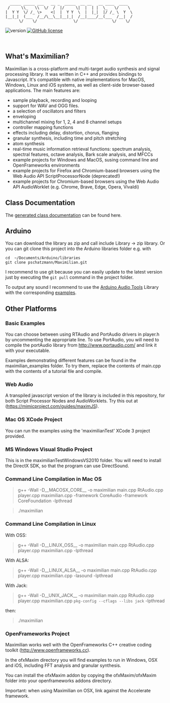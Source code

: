 ```
  _____ _____ ___   __ _  _____  __ __   __ ____  ____
 /     \\_   \\  \/  /  |/     \|  |  | |  \_   \/    \
|  Y Y  \/ /_ \>    <|  |  Y Y  \  |  |_|  |/ /_ \  Y  \
|__|_|  (___  /__/\__\__|__|_|  /__|____/__(___  /__|  /
      \/    \/                \/               \/    \/
```
![version](https://img.shields.io/badge/version-2.4-red)
[![GitHub license](https://img.shields.io/badge/license-MIT-blue.svg)](https://github.com/mimic-sussex/eppEditor/blob/master/LICENSE)

<br />

## What's Maximilian?

Maximilian is a cross-platform and multi-target audio synthesis and signal processing library. It was written in C++ and provides bindings to Javascript. It's compatible with native implementations for MacOS, Windows, Linux and iOS systems, as well as client-side browser-based applications. The main features are:

- sample playback, recording and looping
- support for WAV and OGG files.
- a selection of oscillators and filters
- enveloping
- multichannel mixing for 1, 2, 4 and 8 channel setups
- controller mapping functions
- effects including delay, distortion, chorus, flanging
- granular synthesis, including time and pitch stretching
- atom synthesis
- real-time music information retrieval functions: spectrum analysis, spectral features, octave analysis, Bark scale analysis, and MFCCs
- example projects for Windows and MacOS, susing command line and OpenFrameworks environments
- example projects for Firefox and Chromium-based browsers using the Web Audio API ScriptProcessorNode (deprecated!)
- example projects for Chromium-based browsers using the Web Audio API AudioWorklet (e.g. Chrome, Brave, Edge, Opera, Vivaldi)

## Class Documentation

The [generated class documentation](https://pschatzmann.github.io/Maximilian/doc/html/annotated.html) can be found here.

## Arduino

You can download the library as zip and call include Library -> zip library. Or you can git clone this project into the Arduino libraries folder e.g. with

```
cd  ~/Documents/Arduino/libraries
git clone pschatzmann/Maximilian.git
```

I recommend to use git because you can easily update to the latest version just by executing the ```git pull``` command in the project folder. 

To output any sound I recommend to use the [Arduino Audio Tools](https://github.com/pschatzmann/arduino-audio-tools) Library with the corresponding [examples](https://github.com/pschatzmann/arduino-audio-tools/tree/main/examples/examples-maximilian).


## Other Platforms

### Basic Examples

You can choose between using RTAudio and PortAudio drivers in player.h by uncommenting the appropriate line.  To use PortAudio, you will need to compile the portAudio library from http://www.portaudio.com/ and link it with your executable.

Examples demonstrating different features can be found in the maximilian_examples folder.  To try them, replace the contents of main.cpp with the contents of a tutorial file and compile.

### Web Audio

A transpiled javascript version of the library is included in this repository, for both Script Processor Nodes and AudioWorklets. Try this out at (https://mimicproject.com/guides/maximJS).


### Mac OS XCode Project

You can run the examples using the 'maximilianTest' XCode 3 project provided.


### MS Windows Visual Studio Project

This is in the maximilianTestWindowsVS2010 folder. You will need to install the DirectX SDK, so that the program can use DirectSound.


### Command Line Compilation in Mac OS

> g++ -Wall -D__MACOSX_CORE__ -o maximilian main.cpp RtAudio.cpp player.cpp maximilian.cpp -framework CoreAudio -framework CoreFoundation -lpthread

> ./maximilian


### Command Line Compilation in Linux

With OSS:
> g++ -Wall -D__LINUX_OSS__ -o maximilian main.cpp RtAudio.cpp player.cpp maximilian.cpp -lpthread

With ALSA:
> g++ -Wall -D__LINUX_ALSA__ -o maximilian main.cpp RtAudio.cpp player.cpp maximilian.cpp -lasound -lpthread

With Jack:
> g++ -Wall -D__UNIX_JACK__ -o maximilian main.cpp RtAudio.cpp player.cpp maximilian.cpp `pkg-config --cflags --libs jack` -lpthread

then:
> ./maximilian


### OpenFrameworks Project

Maximilian works well with the OpenFrameworks C++ creative coding toolkit (http://www.openframeworks.cc).

In the ofxMaxim directory you will find examples to run in Windows, OSX and iOS, including FFT analysis and granular synthesis.

You can install the ofxMaxim addon by copying the ofxMaxim/ofxMaxim folder into your openframeworks addons directory.

Important: when using Maximilian on OSX, link against the Accelerate framework.



